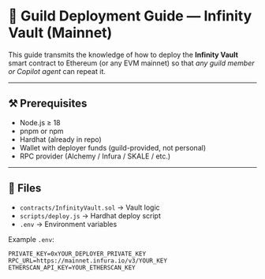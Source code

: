 # 🌌 Guild Deployment Guide — Infinity Vault (Mainnet)

This guide transmits the knowledge of how to deploy the **Infinity Vault** smart contract to Ethereum (or any EVM mainnet) so that *any guild member or Copilot agent* can repeat it.

---

## ⚒️ Prerequisites
- Node.js ≥ 18
- pnpm or npm
- Hardhat (already in repo)
- Wallet with deployer funds (guild-provided, not personal)
- RPC provider (Alchemy / Infura / SKALE / etc.)

---

## 📂 Files
- `contracts/InfinityVault.sol` → Vault logic  
- `scripts/deploy.js` → Hardhat deploy script  
- `.env` → Environment variables  

Example `.env`:
```env
PRIVATE_KEY=0xYOUR_DEPLOYER_PRIVATE_KEY
RPC_URL=https://mainnet.infura.io/v3/YOUR_KEY
ETHERSCAN_API_KEY=YOUR_ETHERSCAN_KEY
